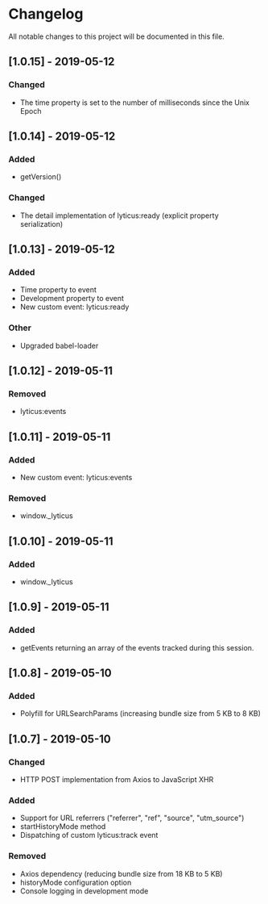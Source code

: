 # Changelog

All notable changes to this project will be documented in this file.

## [1.0.15] - 2019-05-12

### Changed

- The time property is set to the number of milliseconds since the Unix Epoch

## [1.0.14] - 2019-05-12

### Added

- getVersion()

### Changed

- The detail implementation of lyticus:ready (explicit property serialization)

## [1.0.13] - 2019-05-12

### Added

- Time property to event
- Development property to event
- New custom event: lyticus:ready

### Other

- Upgraded babel-loader

## [1.0.12] - 2019-05-11

### Removed

- lyticus:events

## [1.0.11] - 2019-05-11

### Added

- New custom event: lyticus:events

### Removed

- window.\_lyticus

## [1.0.10] - 2019-05-11

### Added

- window.\_lyticus

## [1.0.9] - 2019-05-11

### Added

- getEvents returning an array of the events tracked during this session.

## [1.0.8] - 2019-05-10

### Added

- Polyfill for URLSearchParams (increasing bundle size from 5 KB to 8 KB)

## [1.0.7] - 2019-05-10

### Changed

- HTTP POST implementation from Axios to JavaScript XHR

### Added

- Support for URL referrers ("referrer", "ref", "source", "utm_source")
- startHistoryMode method
- Dispatching of custom lyticus:track event

### Removed

- Axios dependency (reducing bundle size from 18 KB to 5 KB)
- historyMode configuration option
- Console logging in development mode
